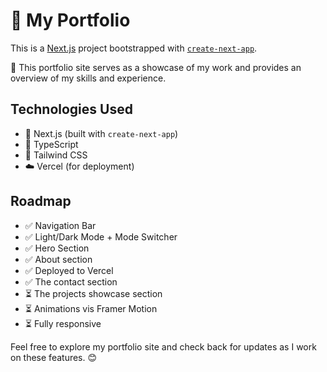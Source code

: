 # 👋 My Portfolio

This is a [Next.js](https://nextjs.org/) project bootstrapped with [`create-next-app`](https://github.com/vercel/next.js/tree/canary/packages/create-next-app).

🎨 This portfolio site serves as a showcase of my work and provides an overview of my skills and experience.

## Technologies Used

- 🚀 Next.js (built with `create-next-app`)
- 🔗 TypeScript
- 💅 Tailwind CSS
- ☁️ Vercel (for deployment)

## Roadmap

- ✅ Navigation Bar
- ✅ Light/Dark Mode + Mode Switcher
- ✅ Hero Section
- ✅ About section
- ✅ Deployed to Vercel
- ✅ The contact section
- ⏳ The projects showcase section
- ⏳ Animations vis Framer Motion
- ⏳ Fully responsive

Feel free to explore my portfolio site and check back for updates as I work on these features. 😊
